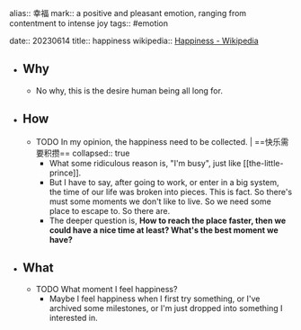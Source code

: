 alias:: 幸福
mark:: a positive and pleasant emotion, ranging from contentment to intense joy
tags:: #emotion 

date:: 20230614
title:: happiness
wikipedia:: [Happiness - Wikipedia](https://en.wikipedia.org/wiki/Happiness)

- ## Why
  - No why, this is the desire human being all long for.
- ## How
  - TODO In my opinion, the happiness need to be collected. |  ==快乐需要积攒==
    collapsed:: true
    - What some ridiculous reason is, "I'm busy", just like [[the-little-prince]].
    - But I have to say, after going to work, or enter in a big system, the time of our life was broken into pieces. This is fact. So there's must some moments we don't like to live. So we need some place to escape to. So there are.
    - The deeper question is, **How to reach the place faster, then we could have a nice time at least? What's the best moment we have?**
- ## What
  - TODO What moment I feel happiness?
    - Maybe I feel happiness when I first try something, or I've archived some milestones, or I'm just dropped into something I interested in.